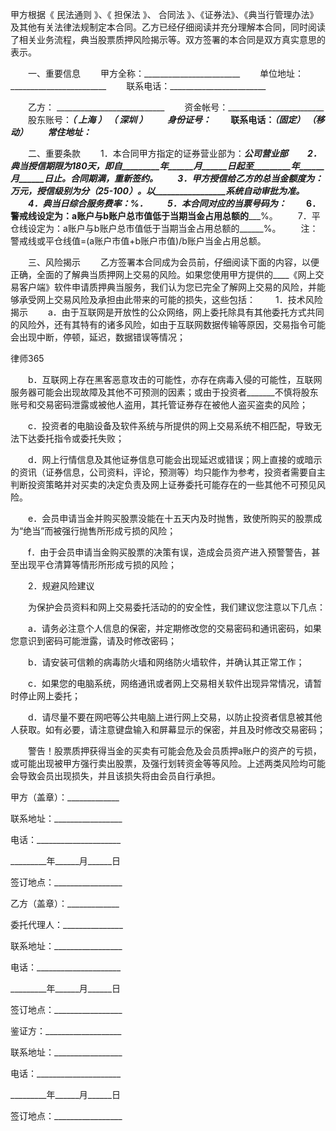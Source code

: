 
 甲方根据《
民法通则
》、《
担保法
》、
合同法
》、《证券法》、《典当行管理办法》及其他有关法律法规制定本合同。乙方已经仔细阅读并充分理解本合同，同时阅读了相关业务流程，典当股票质押风险揭示等。双方签署的本合同是双方真实意思的表示。


　　一、重要信息
　　甲方全称：________________________
　　单位地址：________________________
　　联系电话：________________________


　　乙方： ___________________________
　　资金帐号：________________________
　　股东账号：_________________（
上海
）
              _________________（
深圳
）
　　身份证号：________________________ 
　　联系电话：_________________（固定）
              _________________（移动） 
　　常住地址：________________________


　　二、重要条款
　　1．本合同甲方指定的证券营业部为：_____________公司营业部
　　2．典当授信期限为180天，即自_________年______月______日起至_________年______月______日止。合同期满，重新签约。
　　3．甲方授信给乙方的总当金额度为：_________万元，授信级别为分（25-100）。以_________________系统自动审批为准。
　　4．典当日综合服务费率：_________%．
　　5．本合同对应的当票号码为：_________
　　6．警戒线设定为：a账户与b账户总市值低于当期当金占用总额的_______%。
　　7．平仓线设定为：a账户与b账户总市值低于当期当金占用总额的______%。
　　注：警戒线或平仓线值=(a账户市值+b账户市值)/b账户当金占用总额。


　　三、风险揭示
　　乙方签署本合同成为会员前，仔细阅读下面的内容，以便正确，全面的了解典当质押网上交易的风险。如果您使用甲方提供的____《网上交易客户端》软件申请质押典当服务，我们认为您已完全了解网上交易的风险，并能够承受网上交易风险及承担由此带来的可能的损失，这些包括：
　　1．技术风险揭示
　　a．由于互联网是开放性的公众网络，网上委托除具有其他委托方式共同的风险外，还有其特有的诸多风险，如由于互联网数据传输等原因，交易指令可能会出现中断，停顿，延迟，数据错误等情况；




 
律师365






　　b．互联网上存在黑客恶意攻击的可能性，亦存在病毒入侵的可能性，互联网服务器可能会出现故障及其他不可预测的因素；或由于投资者_______不慎将股东账号和交易密码泄露或被他人盗用，其托管证券存在被他人盗买盗卖的风险；

　　c．投资者的电脑设备及软件系统与所提供的网上交易系统不相匹配，导致无法下达委托指令或委托失败；

　　d．网上行情信息及其他证券信息可能会出现延迟或错误；网上直接的或暗示的资讯（证券信息，公司资料，评论，预测等）均只能作为参考，投资者需要自主判断投资策略并对买卖的决定负责及网上证券委托可能存在的一些其他不可预见风险。

　　e．会员申请当金并购买股票没能在十五天内及时抛售，致使所购买的股票成为“绝当”而被强行抛售所形成亏损的风险；

　　f．由于会员申请当金购买股票的决策有误，造成会员资产进入预警警告，甚至出现平仓清算等情形所形成亏损的风险；

　　2．规避风险建议

　　为保护会员资料和网上交易委托活动的的安全性，我们建议您注意以下几点：

　　a．请务必注意个人信息的保密，并定期修改您的交易密码和通讯密码，如果您意识到密码可能泄露，请及时修改密码；

　　b．请安装可信赖的病毒防火墙和网络防火墙软件，并确认其正常工作；

　　c．如果您的电脑系统，网络通讯或者网上交易相关软件出现异常情况，请暂时停止网上委托；

　　d．请尽量不要在网吧等公共电脑上进行网上交易，以防止投资者信息被其他人获取。如有必要，请注意键盘输入和屏幕显示的保密，并且及时修改交易密码；




　　警告！股票质押获得当金的买卖有可能会危及会员质押a账户的资产的亏损，或可能出现被甲方强行卖出股票，及强行划转资金等等风险。上述两类风险均可能会导致会员出现损失，并且该损失将由会员自行承担。


 



 甲方（盖章）：_____________
 
联系地址：_________________
 
电话：_____________________
 
_________年______月______日
 
签订地点：_________________
 


 

  乙方（盖章）：_____________
  
委托代理人：_______________
  
联系地址：_________________
  
电话：_____________________
  
_________年______月______日
  
签订地点：_________________
  


  

   鉴证方：___________________
   
联系地址：_________________
   
电话：_____________________
   
_________年______月______日
   
签订地点：_________________
   

 
   

 
   
 
    
 
    
 
     


     
 

     


     


     
 
 
    
 
   
 
  

 



